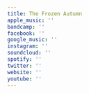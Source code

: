 ```yaml
---
title: The Frozen Autumn
apple_music: ''
bandcamp: ''
facebook: ''
google_music: ''
instagram: ''
soundcloud: ''
spotify: ''
twitter: ''
website: ''
youtube: ''
---
```


